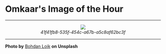 # Omkaar's Image of the Hour

---

<div align="center">

<a href="https://unsplash.com/photos/a-modern-apartment-building-surrounded-by-trees-Qvhf8iFhu9c">
  <img src="https://images.unsplash.com/photo-1750762367188-2f884520d63d?crop=entropy&cs=tinysrgb&fit=max&fm=jpg&ixid=M3w3NjA2Nzh8MHwxfHJhbmRvbXx8fHx8fHx8fDE3NTE3NDIwMDB8&ixlib=rb-4.1.0&q=80&w=1080" style="max-width:100%; height:auto;">
</a>

<br>
<i>41f41fb8-535f-454c-a67b-a5c8af62bc3f</i>

</div>

---

**Photo by** [Bohdan Loik](https://unsplash.com/@bohdanloik) **on Unsplash**

